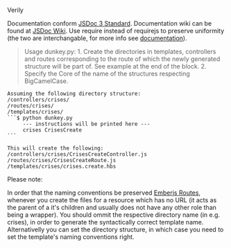 Verily

Documentation conform [JSDoc 3 Standard](https://github.com/jsdoc3/jsdoc). Documentation wiki can be found at [JSDoc Wiki](https://code.google.com/p/jsdoc-toolkit/w/list).
Use require instead of requirejs to preserve uniformity (the two are interchangable, for more info see [documentation](https://github.com/jrburke/requirejs/commit/be45948433b053921dc6a6a57bf06d04e13b3b39)).

>Usage dunkey.py:
	1. Create the directories in templates, controllers and routes corresponding to the route of which the newly generated structure will be part of. See example at the end of the block.
	2. Specify the Core of the name of the structures respecting BigCamelCase.

	Assuming the following directory structure:
	/controllers/crises/
	/routes/crises/
	/templates/crises/
	```$ python dunkey.py
		 --- instructions will be printed here ---
		 crises CrisesCreate
	```

	This will create the following:
	/controllers/crises/CrisesCreateController.js
	/routes/crises/CrisesCreateRoute.js
	/templates/crises/crises.create.hbs

Please note:

In order that the naming conventions be preserved [Emberjs Routes](http://emberjs.com/guides/routing/defining-your-routes/), whenever you create the files for a resource which has no URL (it acts as the parent of a it's children and usually does not have any other role than being a wrapper). You should ommit the respective directory name (in e.g. crises), in order to generate the syntactically correct template name. Alternativelly you can set the directory structure, in which case you need to set the template's naming conventions right.
